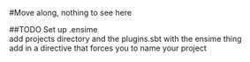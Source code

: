 #Move along, nothing to see here

##TODO
Set up .ensime  
add projects directory and the plugins.sbt with the ensime thing  
add in a directive that forces you to name your project